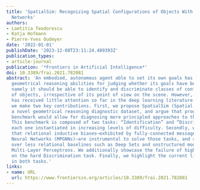 ```yaml
---
title: 'SpatialSim: Recognizing Spatial Configurations of Objects With Graph Neural
  Networks'
authors:
- Laetitia Teodorescu
- Katja Hofmann
- Pierre-Yves Oudeyer
date: '2022-01-01'
publishDate: '2023-12-08T23:11:24.489393Z'
publication_types:
- article-journal
publication: '*Frontiers in Artificial Intelligence*'
doi: 10.3389/frai.2021.782081
abstract: 'An embodied, autonomous agent able to set its own goals has to possess
  geometrical reasoning abilities for judging whether its goals have been achieved,
  namely it should be able to identify and discriminate classes of configurations
  of objects, irrespective of its point of view on the scene. However, this problem
  has received little attention so far in the deep learning literature. In this paper
  we make two key contributions. First, we propose SpatialSim (Spatial Similarity),
  a novel geometrical reasoning diagnostic dataset, and argue that progress on this
  benchmark would allow for diagnosing more principled approaches to this problem.
  This benchmark is composed of two tasks: “Identification” and “Discrimination,”
  each one instantiated in increasing levels of difficulty. Secondly, we validate
  that relational inductive biases—exhibited by fully-connected message-passing Graph
  Neural Networks (MPGNNs)—are instrumental to solve those tasks, and show their advantages
  over less relational baselines such as Deep Sets and unstructured models such as
  Multi-Layer Perceptrons. We additionally showcase the failure of high-capacity CNNs
  on the hard Discrimination task. Finally, we highlight the current limits of GNNs
  in both tasks.'
links:
- name: URL
  url: https://www.frontiersin.org/articles/10.3389/frai.2021.782081
---
```

